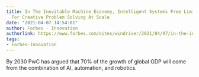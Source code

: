 ```yaml
---
title: In The Inevitable Machine Economy, Intelligent Systems Free Limited Human Resources
  For Creative Problem Solving At Scale
date: "2021-04-07 14:54:01"
author: Forbes - Innovation
authorlink: https://www.forbes.com/sites/windriver/2021/04/07/in-the-inevitable-machine-economy-intelligent-systems-free-limited-human-resources-for-creative-problem-solving-at-scale/
tags:
- Forbes-Innovation
---
```

By 2030 PwC has argued that 70% of the growth of global GDP will come from the combination of AI, automation, and robotics.